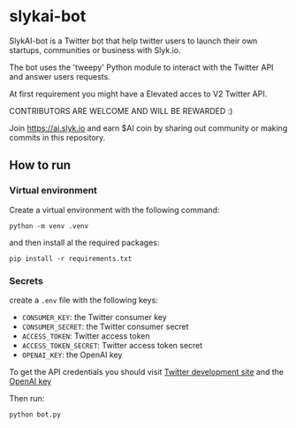 # slykai-bot
SlykAI-bot is a Twitter bot that help twitter users to launch their own startups, communities or business with Slyk.io.

The bot uses the 'tweepy' Python module to interact with the Twitter API and answer users requests.

At first requirement you might have a Elevated acces to V2 Twitter API.


CONTRIBUTORS ARE WELCOME AND WILL BE REWARDED :)

Join https://ai.slyk.io and earn $AI coin by sharing out community or making commits in this repository.

## How to run

### Virtual environment

Create a virtual environment with the following command:

    python -m venv .venv

and then install al the required packages:

    pip install -r requirements.txt

### Secrets

create a `.env` file with the following keys:

- `CONSUMER_KEY`: the Twitter consumer key
- `CONSUMER_SECRET`: the Twitter consumer secret
- `ACCESS_TOKEN`: Twitter access token
- `ACCESS_TOKEN_SECRET`: Twitter access token secret
- `OPENAI_KEY`: the OpenAI key

To get the API credentials you should visit [Twitter development site](https://developer.twitter.com/en/docs/twitter-api/getting-started/getting-access-to-the-twitter-api) and the [OpenAI key](https://beta.openai.com/account/api-keys)

Then run:

    python bot.py

